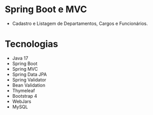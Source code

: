# Spring Boot e MVC

* Cadastro e Listagem de Departamentos, Cargos e Funcionários.

# Tecnologias
* Java 17
* Spring Boot
* Spring MVC
* Spring Data JPA
* Spring Validator
* Bean Validation
* Thymeleaf
* Bootstrap 4
* WebJars
* MySQL